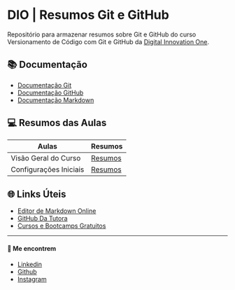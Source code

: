 
# DIO | Resumos Git e GitHub

Repositório para armazenar resumos sobre Git e GitHub do curso Versionamento de Código com Git e GitHub da [Digital Innovation One](https://www.dio.me/).

## 📚 Documentação
- [Documentação Git](https://git-scm.com/doc)
- [Documentação GitHub](https://docs.github.com/pt)
- [Documentação Markdown](https://docs.github.com/pt/get-started/writing-on-github)

## 💻 Resumos das Aulas
| Aulas | Resumos |
|-------|---------|
| Visão Geral do Curso | [Resumos](resumos/resumo1.md)|
| Configurações Iniciais | [Resumos](resumos/resumo2.md)|

## 🌐 Links Úteis 
- [Editor de Markdown Online](https://readme.so/pt/editor)
- [GitHub Da Tutora](https://github.com/elidianaandrade)
- [Cursos e Bootcamps Gratuitos](https://www.dio.me/)


___
#### 👀 Me encontrem

- [Linkedin](https://www.linkedin.com/in/augustocesar-sf/)
- [Github](https://github.com/zSantz/)
- [Instagram](https://www.instagram.com/elninosantz/)
